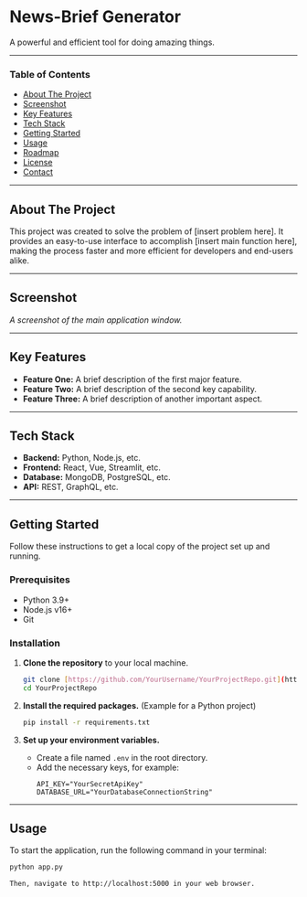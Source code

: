 # News-Brief Generator

A powerful and efficient tool for doing amazing things.

***

### Table of Contents
* [About The Project](#about-the-project)
* [Screenshot](#screenshot)
* [Key Features](#key-features)
* [Tech Stack](#tech-stack)
* [Getting Started](#getting-started)
* [Usage](#usage)
* [Roadmap](#roadmap)
* [License](#license)
* [Contact](#contact)

***

## About The Project

This project was created to solve the problem of [insert problem here]. It provides an easy-to-use interface to accomplish [insert main function here], making the process faster and more efficient for developers and end-users alike.

***

## Screenshot


*A screenshot of the main application window.*

***

## Key Features

* **Feature One:** A brief description of the first major feature.
* **Feature Two:** A brief description of the second key capability.
* **Feature Three:** A brief description of another important aspect.

***

## Tech Stack

* **Backend:** Python, Node.js, etc.
* **Frontend:** React, Vue, Streamlit, etc.
* **Database:** MongoDB, PostgreSQL, etc.
* **API:** REST, GraphQL, etc.

***

## Getting Started

Follow these instructions to get a local copy of the project set up and running.

### Prerequisites

* Python 3.9+
* Node.js v16+
* Git

### Installation

1.  **Clone the repository** to your local machine.
    ```sh
    git clone [https://github.com/YourUsername/YourProjectRepo.git](https://github.com/YourUsername/YourProjectRepo.git)
    cd YourProjectRepo
    ```

2.  **Install the required packages.** (Example for a Python project)
    ```sh
    pip install -r requirements.txt
    ```

3.  **Set up your environment variables.**
    * Create a file named `.env` in the root directory.
    * Add the necessary keys, for example:
        ```env
        API_KEY="YourSecretApiKey"
        DATABASE_URL="YourDatabaseConnectionString"
        ```

***

## Usage

To start the application, run the following command in your terminal:
```sh
python app.py

Then, navigate to http://localhost:5000 in your web browser.
